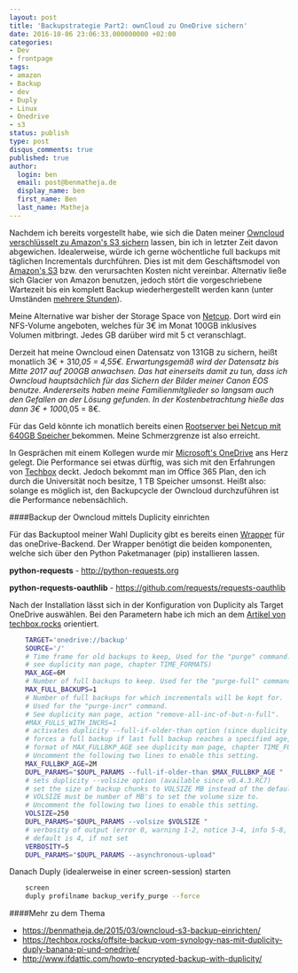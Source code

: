 ```yaml
---
layout: post
title: 'Backupstrategie Part2: ownCloud zu OneDrive sichern'
date: 2016-10-06 23:06:33.000000000 +02:00
categories:
- Dev
- frontpage
tags:
- amazon
- Backup
- dev
- Duply
- Linux
- Onedrive
- s3
status: publish
type: post
disqus_comments: true
published: true
author:
  login: ben
  email: post@benmatheja.de
  display_name: ben
  first_name: Ben
  last_name: Matheja
---
```

Nachdem ich bereits vorgestellt habe, wie sich die Daten meiner <a href="https://owncloud.org/">Owncloud </a><a href="https://benmatheja.de/2015/03/owncloud-s3-backup-einrichten/">verschlüsselt zu Amazon's S3 sichern</a> lassen, bin ich in letzter Zeit davon abgewichen.
Idealerweise, würde ich gerne wöchentliche full backups mit täglichen Incrementals durchführen.
Dies ist mit dem Geschäftsmodel von <a href="https://aws.amazon.com/de/s3/pricing/">Amazon's S3</a> bzw. den verursachten Kosten nicht vereinbar. Alternativ ließe sich Glacier von Amazon benutzen, jedoch stört die vorgeschriebene Wartezeit bis ein komplett Backup wiederhergestellt werden kann (unter Umständen <a href="https://aws.amazon.com/de/glacier/faqs/">mehrere Stunden</a>).
<!--more-->
Meine Alternative war bisher der Storage Space von <a href="https://www.netcup.de/">Netcup</a>. 
Dort wird ein NFS-Volume angeboten, welches für 3€ im Monat 100GB inklusives Volumen mitbringt.
Jedes GB darüber wird mit 5 ct veranschlagt.

Derzeit hat meine Owncloud einen Datensatz von 131GB zu sichern, heißt monatlich 3€ + 31*0,05 = 4,55€.
Erwartungsgemäß wird der Datensatz bis Mitte 2017 auf 200GB anwachsen. Das hat einerseits damit zu tun, dass ich Owncloud hauptsächlich für das Sichern der Bilder meiner Canon EOS benutze.
Andererseits haben meine Familienmitglieder so langsam auch den Gefallen an der Lösung gefunden.
In der Kostenbetrachtung hieße das dann 3€ + 100*0,05 = 8€.

Für das Geld könnte ich monatlich bereits einen <a href="http://www.netcup-sonderangebote.de/vserver/root-server-1000-plus/">Rootserver bei Netcup mit 640GB Speicher </a>bekommen. Meine Schmerzgrenze ist also erreicht.

In Gesprächen mit einem Kollegen wurde mir <a href="https://onedrive.live.com/">Microsoft's OneDrive</a> ans Herz gelegt.
Die Performance sei etwas dürftig, was sich mit den Erfahrungen von <a href="https://techbox.rocks/offsite-backup-vom-synology-nas-mit-duplicity-duply-banana-pi-und-onedrive/">Techbox</a> deckt.
Jedoch bekommt man im Office 365 Plan, den ich durch die Universität noch besitze, 1 TB Speicher umsonst.
Heißt also: solange es möglich ist, den Backupcycle der Owncloud durchzuführen ist die Performance nebensächlich.

####Backup der Owncloud mittels Duplicity einrichten

Für das Backuptool meiner Wahl Duplicity gibt es bereits einen <a href="http://duplicity.nongnu.org/duplicity.1.html">Wrapper</a> für das oneDrive-Backend.
Der Wrapper benötigt die beiden komponenten, welche sich über den Python Paketmanager (pip) installieren lassen.

<b>python-requests</b> - <a href="http://python-requests.org/">http://python-requests.org</a>

<b>python-requests-oauthlib</b> - <a href="https://github.com/requests/requests-oauthlib">https://github.com/requests/requests-oauthlib</a>

Nach der Installation lässt sich in der Konfiguration von Duplicity als Target OneDrive auswählen. Bei den Parametern habe ich mich an dem <a href="https://techbox.rocks/offsite-backup-vom-synology-nas-mit-duplicity-duply-banana-pi-und-onedrive/">Artikel von techbox.rocks</a> orientiert.

```bash
	TARGET='onedrive://backup'
	SOURCE='/'
	# Time frame for old backups to keep, Used for the "purge" command.
	# see duplicity man page, chapter TIME_FORMATS)
	MAX_AGE=6M
	# Number of full backups to keep. Used for the "purge-full" command.
	MAX_FULL_BACKUPS=1
	# Number of full backups for which incrementals will be kept for.
	# Used for the "purge-incr" command.
	# See duplicity man page, action "remove-all-inc-of-but-n-full".
	#MAX_FULLS_WITH_INCRS=1
	# activates duplicity --full-if-older-than option (since duplicity v0.4.4.RC3)
	# forces a full backup if last full backup reaches a specified age, for the
	# format of MAX_FULLBKP_AGE see duplicity man page, chapter TIME_FORMATS
	# Uncomment the following two lines to enable this setting.
	MAX_FULLBKP_AGE=2M
	DUPL_PARAMS="$DUPL_PARAMS --full-if-older-than $MAX_FULLBKP_AGE "
	# sets duplicity --volsize option (available since v0.4.3.RC7)
	# set the size of backup chunks to VOLSIZE MB instead of the default 25MB.
	# VOLSIZE must be number of MB's to set the volume size to.
	# Uncomment the following two lines to enable this setting.
	VOLSIZE=250
	DUPL_PARAMS="$DUPL_PARAMS --volsize $VOLSIZE "
	# verbosity of output (error 0, warning 1-2, notice 3-4, info 5-8, debug 9)
	# default is 4, if not set
	VERBOSITY=5
	DUPL_PARAMS="$DUPL_PARAMS --asynchronous-upload"
```

Danach Duply (idealerweise in einer screen-session) starten

```bash
	screen
	duply profilname backup_verify_purge --force
```

####Mehr zu dem Thema
<ul>
<li><a href="https://benmatheja.de/2015/03/owncloud-s3-backup-einrichten/">https://benmatheja.de/2015/03/owncloud-s3-backup-einrichten/</a></li>
<li><a href="https://techbox.rocks/offsite-backup-vom-synology-nas-mit-duplicity-duply-banana-pi-und-onedrive/">https://techbox.rocks/offsite-backup-vom-synology-nas-mit-duplicity-duply-banana-pi-und-onedrive/</a></li>
<li><a href="http://www.ifdattic.com/howto-encrypted-backup-with-duplicity/">http://www.ifdattic.com/howto-encrypted-backup-with-duplicity/</a></li>
</ul>
